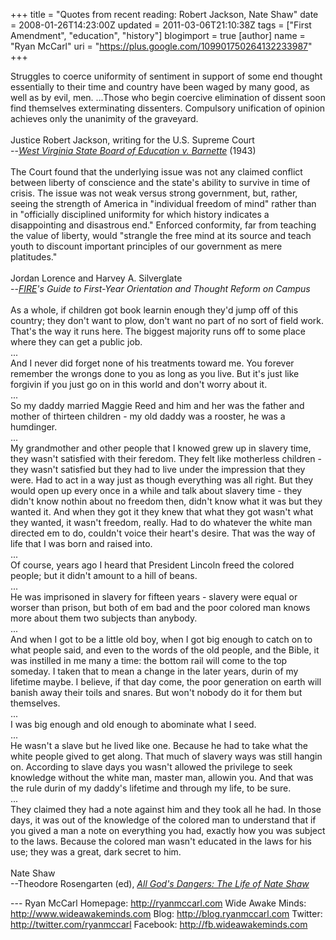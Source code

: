 +++
title = "Quotes from recent reading: Robert Jackson, Nate Shaw"
date = 2008-01-26T14:23:00Z
updated = 2011-03-06T21:10:38Z
tags = ["First Amendment", "education", "history"]
blogimport = true
[author]
	name = "Ryan McCarl"
	uri = "https://plus.google.com/109901750264132233987"
+++

Struggles to coerce uniformity of sentiment in support of some end thought essentially to their time and country have been waged by many good, as well as by evil, men.  ...Those who begin coercive elimination of dissent soon find themselves exterminating dissenters.  Compulsory unification of opinion achieves only the unanimity of the graveyard.<br /><br />Justice Robert Jackson, writing for the U.S. Supreme Court<br />--<em><a href="http://en.wikipedia.org/wiki/West_Virginia_State_Board_of_Education_v._Barnette">West Virginia State Board of Education v. Barnette</a> </em>(1943)<br /><br />The Court found that the underlying issue was not any claimed conflict between liberty of conscience and the state's ability to survive in time of crisis.  The issue was not weak versus strong government, but, rather, seeing the strength of America in "individual freedom of mind" rather than in "officially disciplined uniformity for which history indicates a disappointing and disastrous end."  Enforced conformity, far from teaching the value of liberty, would "strangle the free mind at its source and teach youth to discount important principles of our government as mere platitudes."<br /><br />Jordan Lorence and Harvey A. Silverglate<br />--<em><a href="http://www.thefire.org/">FIRE</a>'s Guide to First-Year Orientation and Thought Reform on Campus</em><br /><br />As a whole, if children got book learnin enough they'd jump off of this country; they don't want to plow, don't want no part of no sort of field work.  That's the way it runs here.  The biggest majority runs off to some place where they can get a public job.<br />...<br />And I never did forget none of his treatments toward me.  You forever remember the wrongs done to you as long as you live.  But it's just like forgivin if you just go on in this world and don't worry about it.<br />...<br />So my daddy married Maggie Reed and him and her was the father and mother of thirteen children - my old daddy was a rooster, he was a humdinger.<br />...<br />My grandmother and other people that I knowed grew up in slavery time, they wasn't satisfied with their feredom.  They felt like motherless children - they wasn't satisfied but they had to live under the impression that they were.  Had to act in a way just as though everything was all right.  But they would open up every once in a while and talk about slavery time - they didn't know nothin about no freedom then, didn't know what it was but they wanted it.  And when they got it they knew that what they got wasn't what they wanted, it wasn't freedom, really.  Had to do whatever the white man directed em to do, couldn't voice their heart's desire.  That was the way of life that I was born and raised into.<br />...<br />Of course, years ago I heard that President Lincoln freed the colored people; but it didn't amount to a hill of beans.<br />...<br />He was imprisoned in slavery for fifteen years - slavery were equal or worser than prison, but both of em bad and the poor colored man knows more about them two subjects than anybody.<br />...<br />And when I got to be a little old boy, when I got big enough to catch on to what people said, and even to the words of the old people, and the Bible, it was instilled in me many a time: the bottom rail will come to the top someday.  I taken that to mean a change in the later years, durin of my lifetime maybe.  I believe, if that day come, the poor generation on earth will banish away their toils and snares.  But won't nobody do it for them but themselves.<br />...<br />I was big enough and old enough to abominate what I seed.<br />...<br />He wasn't a slave but he lived like one.  Because he had to take what the white people gived to get along.  That much of slavery ways was still hangin on.  According to slave days you wasn't allowed the privilege to seek knowledge without the white man, master man, allowin you.  And that was the rule durin of my daddy's lifetime and through my life, to be sure.<br />...<br />They claimed they had a note against him and they took all he had.  In those days, it was out of the knowledge of the colored man to understand that if you gived a man a note on everything you had, exactly how you was subject to the laws.  Because the colored man wasn't educated in the laws for his use; they was a great, dark secret to him.<br /><br />Nate Shaw<br />--Theodore Rosengarten (ed), <em><a href="http://www.amazon.com/All-Gods-Dangers-Life-Nate/dp/0226727742/ref=pd_bbs_sr_1?ie=UTF8&amp;s=books&amp;qid=1201377890&amp;sr=8-1">All God's Dangers: The Life of Nate Shaw</a></em><div class="blogger-post-footer">---
Ryan McCarl
Homepage: http://ryanmccarl.com
Wide Awake Minds: http://www.wideawakeminds.com
Blog: http://blog.ryanmccarl.com
Twitter: http://twitter.com/ryanmccarl
Facebook: http://fb.wideawakeminds.com</div>
